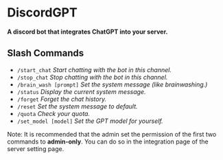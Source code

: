 # DiscordGPT
**A discord bot that integrates ChatGPT into your server.**

## Slash Commands
- `/start_chat` *Start chatting with the bot in this channel.*
- `/stop_chat` *Stop chatting with the bot in this channel.*
- `/brain_wash [prompt]` *Set the system message (like brainwashing.)*
- `/status` *Display the current system message.*
- `/forget` *Forget the chat history.*
- `/reset` *Set the system message to default.*
- `/quota` *Check your quota.*
- `/set_model [model]` *Set the GPT model for yourself.*

Note: It is recommended that the admin set the permission of the first two commands to **admin-only**. You can do so in the integration page of the server setting page.
